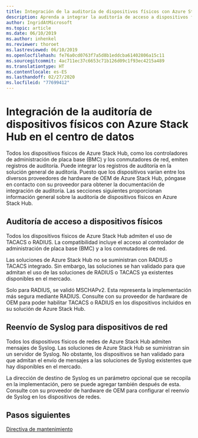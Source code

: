 ```yaml
---
title: Integración de la auditoría de dispositivos físicos con Azure Stack Hub en el centro de datos
description: Aprenda a integrar la auditoría de acceso a dispositivos físicos con Azure Stack Hub en el centro de datos.
author: IngridAtMicrosoft
ms.topic: article
ms.date: 06/10/2019
ms.author: inhenkel
ms.reviewer: thoroet
ms.lastreviewed: 06/10/2019
ms.openlocfilehash: fe76a0cd0763f7a5d8b1eddcba61402806a15c11
ms.sourcegitcommit: 4ac711ec37c6653c71b126d09c1f93ec4215a489
ms.translationtype: HT
ms.contentlocale: es-ES
ms.lasthandoff: 02/27/2020
ms.locfileid: "77699412"
---
```

# <a name="integrate-physical-device-auditing-with-your-azure-stack-hub-datacenter"></a>Integración de la auditoría de dispositivos físicos con Azure Stack Hub en el centro de datos

Todos los dispositivos físicos de Azure Stack Hub, como los controladores de administración de placa base (BMC) y los conmutadores de red, emiten registros de auditoría. Puede integrar los registros de auditoría en la solución general de auditoría. Puesto que los dispositivos varían entre los diversos proveedores de hardware de OEM de Azure Stack Hub, póngase en contacto con su proveedor para obtener la documentación de integración de auditoría. Las secciones siguientes proporcionan información general sobre la auditoría de dispositivos físicos en Azure Stack Hub.  

## <a name="physical-device-access-auditing"></a>Auditoría de acceso a dispositivos físicos

Todos los dispositivos físicos de Azure Stack Hub admiten el uso de TACACS o RADIUS. La compatibilidad incluye el acceso al controlador de administración de placa base (BMC) y a los conmutadores de red.

Las soluciones de Azure Stack Hub no se suministran con RADIUS o TACACS integrado. Sin embargo, las soluciones se han validado para que admitan el uso de las soluciones de RADIUS o TACACS ya existentes disponibles en el mercado.

Solo para RADIUS, se validó MSCHAPv2. Esta representa la implementación más segura mediante RADIUS. Consulte con su proveedor de hardware de OEM para poder habilitar TACACS o RADIUS en los dispositivos incluidos en su solución de Azure Stack Hub.

## <a name="syslog-forwarding-for-network-devices"></a>Reenvío de Syslog para dispositivos de red

Todos los dispositivos físicos de redes de Azure Stack Hub admiten mensajes de Syslog. Las soluciones de Azure Stack Hub se suministran sin un servidor de Syslog. No obstante, los dispositivos se han validado para que admitan el envío de mensajes a las soluciones de Syslog existentes que hay disponibles en el mercado.

La dirección de destino de Syslog es un parámetro opcional que se recopila en la implementación, pero se puede agregar también después de esta. Consulte con su proveedor de hardware de OEM para configurar el reenvío de Syslog en los dispositivos de redes.

## <a name="next-steps"></a>Pasos siguientes

[Directiva de mantenimiento](azure-stack-servicing-policy.md)
